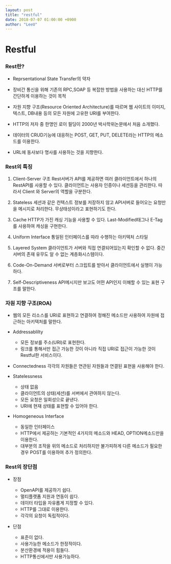 ```yaml
---
layout: post
title: "restful"
date: 2018-07-07 01:00:00 +0900
author: "LeeU"
---
```


Restful
=======

### Rest란?

-	Reprsentational State Transfer의 약자

-	장비간 통신을 위해 기존의 RPC,SOAP 등 복잡한 방법을 사용하는 대신 HTTP를 간단하게 이용하는 것이 목적

-	자원 지향 구조(Resource Oriented Architecture)를 따르며 웹 사이트의 이미지, 텍스트, DB내용 등의 모든 자원에 고유한 URI를 부여한다.

-	HTTP의 저자 중 한명인 로이 필딩이 2000년 박사학위논문에서 처음 소개했다.

-	데이터의 CRUD기능에 대응하는 POST, GET, PUT, DELETE라는 HTTP의 메소드를 이용한다.

-	URL에 동사보다 명사를 사용하는 것을 지향한다.

### Rest의 특징

1.	Client-Server 구조
	Rest서버가 API를 제공하면 여러 클라이언트에서 하나의 RestAPI를 사용할 수 있다. 클라이언트는 사용자 인증이나 세션등을 관리한다. 따라서 Client 와 Server의 역할을 구분한다.

2.	Stateless
	세션과 같은 컨텍스트 정보를 저장하지 않고 API서버로 들어오는 요청만을 메시지로 처리한다. 무상태성이라고 표현하기도 한다.

3.	Cache
	HTTP가 가진 캐싱 기능을 사용할 수 있다. Last-Modified태그나 E-Tag를 사용하여 캐싱을 구현한다.

4.	Uniform Interface
	통일된 인터페이스를 따라 수행하는 아키텍처 스타일

5.	Layered System
	클라이언트가 서버와 직접 연결되어있는지 확인할 수 없다. 중간서버의 존재 유무도 알 수 없는 계층화시스템이다.

6.	Code-On-Demand
	서버로부터 스크립트를 받아서 클라이언트에서 실행이 가능하다.

7.	Self-Descriptiveness
	API메시지만 보고도 어떤 API인지 이해할 수 있는 표현 구조를 말한다.

### 자원 지향 구조(ROA)

-	웹의 모든 리소스를 URI로 표현하고 연결하여 정해진 메소드만 사용하여 자원에 접근하는 아키텍처를 말한다.

-	Addressablilty

	-	모든 정보를 주소(URI)로 표현한다.
	-	링크를 통해서만 접근 가능한 것이 아니라 직접 URI로 접근이 가능한 것이 Restful한 서비스이다.

-	Connectedness 각각의 자원들은 연관된 자원들과 연결된 표현을 사용해야 한다.

-	Statelessness

	-	상태 없음
	-	클라이언트의 상태(세션)를 서버에서 관여하지 않는다.
	-	모든 요청은 일회성으로 끝낸다.
	-	URI에 현재 상태를 표현할 수 있어야 한다.

-	Homogeneous Interface

	-	동일한 인터페이스
	-	HTTP에서 제공하는 기본적인 4가지의 메소드와 HEAD, OPTION메소드만을 이용한다.
	-	대부분의 조작을 위의 메소드로 처리하지만 불가피하게 다른 메소드가 필요한 경우 POST를 이용하여 추가 정의한다.

### Rest의 장단점

-	장점

	-	OpenAPI를 제공하기 쉽다.
	-	멀티플랫폼 지원과 연동이 쉽다.
	-	데이터 타입을 자유롭게 지정할 수 있다.
	-	HTTP를 그대로 이용한다.
	-	각각의 요청이 독립적이다.

-	단점

	-	표준이 없다.
	-	사용가능한 메소드가 한정적이다.
	-	분산환경에 적용이 힘들다.
	-	HTTP통신에서만 사용가능하다.
